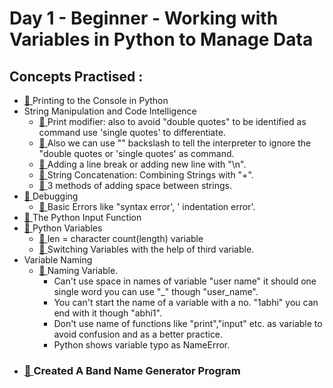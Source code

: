# Day 1 - Beginner - Working with Variables in Python to Manage Data
## Concepts Practised :
- [🔗 ](https://github.com/right9code/100-days-of-code-python/blob/main/day1/task1.py)Printing to the Console in Python
- String Manipulation and Code Intelligence
    - [🔗 ](https://github.com/right9code/100-days-of-code-python/blob/main/day1/task2.py)Print modifier: also to avoid "double quotes" to be identified as command use 'single quotes' to differentiate.
    - [🔗 ](https://github.com/right9code/100-days-of-code-python/blob/main/day1/task2.py)Also we can use "\" backslash to tell the interpreter to ignore the "double quotes or 'single quotes' as command.
    - [🔗 ](https://github.com/right9code/100-days-of-code-python/blob/main/day1/task3.py)Adding a line break or adding new line with "\n".
    - [🔗 ](https://github.com/right9code/100-days-of-code-python/blob/main/day1/task3.py)String Concatenation: Combining Strings with "+".
    - [🔗 ](https://github.com/right9code/100-days-of-code-python/blob/main/day1/task3.py)3 methods of adding space between strings.
- [🔗 ](https://github.com/right9code/100-days-of-code-python/blob/main/day1/task4.py)Debugging
    - [🔗 ](https://github.com/right9code/100-days-of-code-python/blob/main/day1/task3.py)Basic Errors like "syntax error', ' indentation error'.
- [🔗 ](https://github.com/right9code/100-days-of-code-python/blob/main/day1/task5.py)The Python Input Function
- [🔗 ](https://github.com/right9code/100-days-of-code-python/blob/main/day1/task6.py)Python Variables
    - [🔗 ](https://github.com/right9code/100-days-of-code-python/blob/main/day1/task7.py) len = character count(length) variable
    - [🔗 ](https://github.com/right9code/100-days-of-code-python/blob/main/day1/task8.py)Switching Variables with the help of third variable.
- Variable Naming
    - [🔗 ](https://github.com/right9code/100-days-of-code-python/blob/main/day1/task9.py)Naming Variable.
        - Can't use space in names of variable "user name" it should one single word you can use "_" though "user_name".
        - You can't start the name of a variable with a no. "1abhi" you can end with it though "abhi1".
        - Don't use name of functions like "print","input" etc. as variable to avoid confusion and as a better practice.
        - Python shows variable typo as NameError.
- ### [🔗 ](https://github.com/right9code/100-days-of-code-python/blob/main/day1/task1.py)Created A Band Name Generator Program
